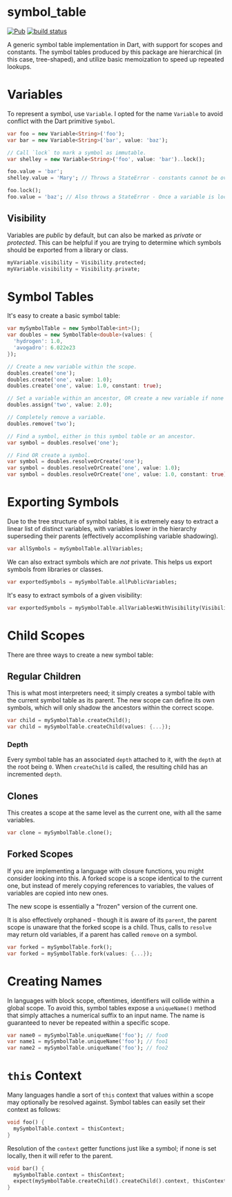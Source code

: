# symbol_table
[![Pub](https://img.shields.io/pub/v/symbol_table.svg)](https://pub.dartlang.org/packages/symbol_table)
[![build status](https://travis-ci.org/thosakwe/symbol_table.svg)](https://travis-ci.org/thosakwe/symbol_table)

A generic symbol table implementation in Dart, with support for scopes and constants.
The symbol tables produced by this package are hierarchical (in this case, tree-shaped),
and utilize basic memoization to speed up repeated lookups.

# Variables
To represent a symbol, use `Variable`. I opted for the name
`Variable` to avoid conflict with the Dart primitive `Symbol`.

```dart
var foo = new Variable<String>('foo');
var bar = new Variable<String>('bar', value: 'baz');

// Call `lock` to mark a symbol as immutable.
var shelley = new Variable<String>('foo', value: 'bar')..lock();

foo.value = 'bar';
shelley.value = 'Mary'; // Throws a StateError - constants cannot be overwritten.

foo.lock();
foo.value = 'baz'; // Also throws a StateError - Once a variable is locked, it cannot be overwritten.
```

## Visibility
Variables are *public* by default, but can also be marked as *private* or *protected*. This can be helpful if you are trying
to determine which symbols should be exported from a library or class.

```dart
myVariable.visibility = Visibility.protected;
myVariable.visibility = Visibility.private;
```

# Symbol Tables
It's easy to create a basic symbol table:

```dart
var mySymbolTable = new SymbolTable<int>();
var doubles = new SymbolTable<double>(values: {
  'hydrogen': 1.0,
  'avogadro': 6.022e23
});

// Create a new variable within the scope.
doubles.create('one');
doubles.create('one', value: 1.0);
doubles.create('one', value: 1.0, constant: true);

// Set a variable within an ancestor, OR create a new variable if none exists.
doubles.assign('two', value: 2.0);

// Completely remove a variable.
doubles.remove('two');

// Find a symbol, either in this symbol table or an ancestor.
var symbol = doubles.resolve('one');

// Find OR create a symbol.
var symbol = doubles.resolveOrCreate('one');
var symbol = doubles.resolveOrCreate('one', value: 1.0);
var symbol = doubles.resolveOrCreate('one', value: 1.0, constant: true);
```

# Exporting Symbols
Due to the tree structure of symbol tables, it is extremely easy to
extract a linear list of distinct variables, with variables lower in the hierarchy superseding their parents
(effectively accomplishing variable shadowing).

```dart
var allSymbols = mySymbolTable.allVariables;
```

We can also extract symbols which are *not* private. This helps us export symbols from libraries
or classes.

```dart
var exportedSymbols = mySymbolTable.allPublicVariables;
```

It's easy to extract symbols of a given visibility:
```dart
var exportedSymbols = mySymbolTable.allVariablesWithVisibility(Visibility.protected);
```

# Child Scopes
There are three ways to create a new symbol table:


## Regular Children
This is what most interpreters need; it simply creates a symbol table with the current symbol table
as its parent. The new scope can define its own symbols, which will only shadow the ancestors within the
correct scope.

```dart
var child = mySymbolTable.createChild();
var child = mySymbolTable.createChild(values: {...});
```

### Depth
Every symbol table has an associated `depth` attached to it, with the `depth` at the root
being `0`. When `createChild` is called, the resulting child has an incremented `depth`.

## Clones
This creates a scope at the same level as the current one, with all the same variables.

```dart
var clone = mySymbolTable.clone();
```

## Forked Scopes
If you are implementing a language with closure functions, you might consider looking into this.
A forked scope is a scope identical to the current one, but instead of merely copying references
to variables, the values of variables are copied into new ones.

The new scope is essentially a "frozen" version of the current one.

It is also effectively orphaned - though it is aware of its `parent`, the parent scope is unaware
that the forked scope is a child. Thus, calls to `resolve` may return old variables, if a parent
has called `remove` on a symbol.

```dart
var forked = mySymbolTable.fork();
var forked = mySymbolTable.fork(values: {...});
```

# Creating Names
In languages with block scope, oftentimes, identifiers will collide within a global scope.
To avoid this, symbol tables expose a `uniqueName()` method that simply attaches a numerical suffix to
an input name. The name is guaranteed to never be repeated within a specific scope.

```dart
var name0 = mySymbolTable.uniqueName('foo'); // foo0
var name1 = mySymbolTable.uniqueName('foo'); // foo1
var name2 = mySymbolTable.uniqueName('foo'); // foo2
```

# `this` Context
Many languages handle a sort of `this` context that values within a scope may
optionally be resolved against. Symbol tables can easily set their context
as follows:

```dart
void foo() {
  mySymbolTable.context = thisContext;
}
```

Resolution of the `context` getter functions just like a symbol; if none is
set locally, then it will refer to the parent.

```dart
void bar() {
  mySymbolTable.context = thisContext;
  expect(mySymbolTable.createChild().createChild().context, thisContext);
}
```